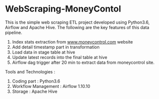 # WebScraping-MoneyContol
This is the simple web scraping ETL project developed using Python3.6, Airflow and Apache Hive.
The following are the key features of this data pipeline.
  1. Index stats extraction from www.moneycontrol.com website
  2. Add detail timestamp part in transformation 
  3. Load data in stage table at hive
  4. Update latest records into the final table at hive
  5. Airflow dag trigger after 20 min to extract data from moneycontrol site. 
 
Tools and Technologies :
1. Coding part : Python3.6
2. Workflow Management : Airflow 1.10.10
3. Storage : Apache Hive
